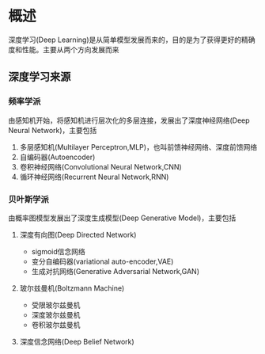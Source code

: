 # 概述
深度学习(Deep Learning)是从简单模型发展而来的，目的是为了获得更好的精确度和性能。主要从两个方向发展而来
## 深度学习来源
### 频率学派
由感知机开始，将感知机进行层次化的多层连接，发展出了深度神经网络(Deep Neural Network)，主要包括
1. 多层感知机(Multilayer Perceptron,MLP)，也叫前馈神经网络、深度前馈网络
2. 自编码器(Autoencoder)
3. 卷积神经网络(Convolutional Neural Network,CNN)
4. 循环神经网络(Recurrent Neural Network,RNN)

### 贝叶斯学派
由概率图模型发展出了深度生成模型(Deep Generative Model)，主要包括
1. 深度有向图(Deep Directed Network)
   * sigmoid信念网络
   * 变分自编码器(variational auto-encoder,VAE)
   * 生成对抗网络(Generative Adversarial Network,GAN)

2. 玻尔兹曼机(Boltzmann Machine)
   * 受限玻尔兹曼机
   * 深度玻尔兹曼机
   * 卷积玻尔兹曼机
3. 深度信念网络(Deep Belief Network)